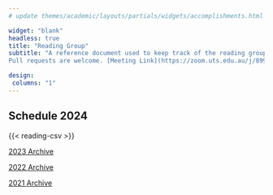 ```yaml
---
# update themes/academic/layouts/partials/widgets/accomplishments.html to change the design of this page

widget: "blank"
headless: true 
title: "Reading Group"
subtitle: "A reference document used to keep track of the reading group meetings.
Pull requests are welcome. [Meeting Link](https://zoom.uts.edu.au/j/89979742414)"

design:
 columns: "1"
---
```


## Schedule 2024
{{< reading-csv >}}

[2023 Archive](/reading2023)

[2022 Archive](/reading2022)

[2021 Archive](/reading2021)
